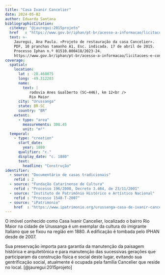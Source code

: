 ```yaml
---
title: "Casa Ivanir Cancelier"
date: 2024-05-02
author: Eduarda Santana
bibliographicCitation:
  citekey: "@jauregui:2015projeto"
  href   : "https://www.gov.br/iphan/pt-br/acesso-a-informacao/licitacoes-e-contratos/iphan-sc_uasg-343011/licitacoes/concorrencia/2023/concorrencia-no-02-2023"
  text: >-
    Jauregui, Ana Paula. «Projeto de restauração da casa Cancelier».
    PDF, 10 pranchas tamanho A1, Esc. indicada. 17 de abril de 2015.
    Processo Iphan n.º 01510.000418/2023-24.
    https://www.gov.br/iphan/pt-br/acesso-a-informacao/licitacoes-e-contratos/iphan-sc_uasg-343011/licitacoes/concorrencia/2023/concorrencia-no-02-2023.
coverage:
  spatial:
    location:
      lat : -28.460075
      long: -49.312203
      name: 
        text: |
           rodovia Anes Gualberto (SC–446), km 12<br />
           Rio Maior
      city: "Urussanga"
      state: BR-SC
      country: "BR"
    extent:
      - type: "area"
        measurements: 308.45
        unit: "m²"
  temporal:
    - type: "creation"
      start_date:
        year: 1880
      qualifier: "c."
      display_date: "c. 1880"
      text:
        headline: "Construção"
identifier:
  - source: "Documentário de casas tradicionais"
    refid : 2
  - source: "Fundação Catarinense de Cultura"
    refid : "Processo 196/2000, Decreto 3.464, de 23/11/2001"
  - source: "Instituto de Patrimônio Histórico e Artístico Nacional"
    refid : "Processo 1548-T-2007"
  - source: "iPatrimonio"
    href  : "https://www.ipatrimonio.org/urussanga-casa-de-ivanir-cancelier/"
---
```


O imóvel conhecido como Casa Ivanir Cancelier, localizado o bairro Rio Maior na cidade de Urussanga é um exemplar da cultura do imigrante Italiano que se fixou na região em 1880. A edificação é tombada pelo IPHAN desde de 2007. 

Sua preservação importa para garantia da manutenção da paisagem histórica e arquitetônica e para manutenção das sucessivas gerações que participaram da construção física e social deste lugar, evitando sua gentrificação social, atualmente é ocupada pela família Cancelier que reside no local. [@jauregui:2015projeto]
